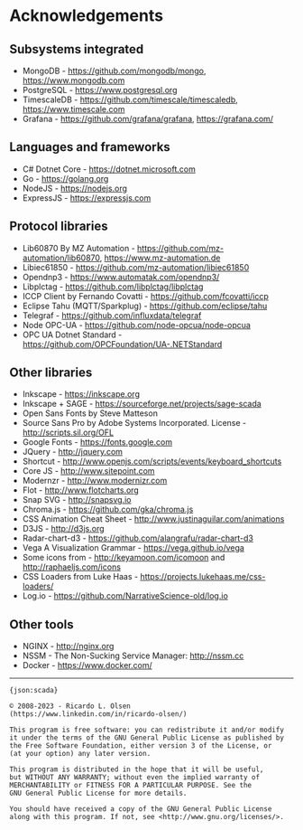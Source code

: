 # Acknowledgements

## Subsystems integrated

- MongoDB - https://github.com/mongodb/mongo, https://www.mongodb.com
- PostgreSQL - https://www.postgresql.org
- TimescaleDB - https://github.com/timescale/timescaledb, https://www.timescale.com
- Grafana - https://github.com/grafana/grafana, https://grafana.com/

## Languages and frameworks

- C# Dotnet Core - https://dotnet.microsoft.com
- Go - https://golang.org
- NodeJS - https://nodejs.org
- ExpressJS - https://expressjs.com

## Protocol libraries
  
- Lib60870 By MZ Automation - https://github.com/mz-automation/lib60870, https://www.mz-automation.de
- Libiec61850 - https://github.com/mz-automation/libiec61850
- Opendnp3 - https://www.automatak.com/opendnp3/
- Libplctag - https://github.com/libplctag/libplctag
- ICCP Client by Fernando Covatti - https://github.com/fcovatti/iccp
- Eclipse Tahu (MQTT/Sparkplug) - https://github.com/eclipse/tahu
- Telegraf - https://github.com/influxdata/telegraf
- Node OPC-UA - https://github.com/node-opcua/node-opcua
- OPC UA Dotnet Standard - https://github.com/OPCFoundation/UA-.NETStandard

## Other libraries

- Inkscape - https://inkscape.org
- Inkscape + SAGE - https://sourceforge.net/projects/sage-scada
- Open Sans Fonts by Steve Matteson
- Source Sans Pro by Adobe Systems Incorporated. License - http://scripts.sil.org/OFL
- Google Fonts - https://fonts.google.com
- JQuery - http://jquery.com
- Shortcut - http://www.openjs.com/scripts/events/keyboard_shortcuts
- Core JS - http://www.sitepoint.com
- Modernzr - http://www.modernizr.com
- Flot - http://www.flotcharts.org
- Snap SVG - http://snapsvg.io
- Chroma.js - https://github.com/gka/chroma.js
- CSS Animation Cheat Sheet - http://www.justinaguilar.com/animations
- D3JS - http://d3js.org
- Radar-chart-d3 - https://github.com/alangrafu/radar-chart-d3
- Vega A Visualization Grammar - https://vega.github.io/vega
- Some icons from - http://keyamoon.com/icomoon and http://raphaeljs.com/icons
- CSS Loaders from Luke Haas - https://projects.lukehaas.me/css-loaders/
- Log.io  - https://github.com/NarrativeScience-old/log.io


## Other tools

-  NGINX - http://nginx.org
-  NSSM - The Non-Sucking Service Manager: http://nssm.cc
-  Docker - https://www.docker.com/

----

    {json:scada} 
    
    © 2008-2023 - Ricardo L. Olsen 
    (https://www.linkedin.com/in/ricardo-olsen/)

    This program is free software: you can redistribute it and/or modify
    it under the terms of the GNU General Public License as published by
    the Free Software Foundation, either version 3 of the License, or
    (at your option) any later version.

    This program is distributed in the hope that it will be useful,
    but WITHOUT ANY WARRANTY; without even the implied warranty of
    MERCHANTABILITY or FITNESS FOR A PARTICULAR PURPOSE. See the
    GNU General Public License for more details.

    You should have received a copy of the GNU General Public License
    along with this program. If not, see <http://www.gnu.org/licenses/>.
    

